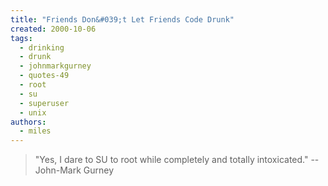 ```yaml
---
title: "Friends Don&#039;t Let Friends Code Drunk"
created: 2000-10-06
tags:
  - drinking
  - drunk
  - johnmarkgurney
  - quotes-49
  - root
  - su
  - superuser
  - unix
authors:
  - miles
---
```


> "Yes, I dare to SU to root while completely and totally intoxicated." \-- John-Mark Gurney
